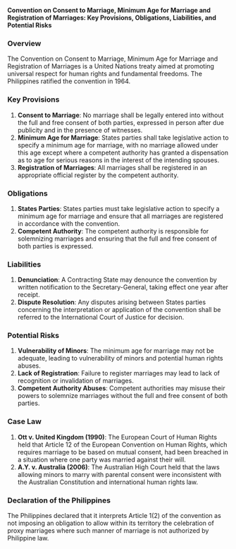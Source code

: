 **Convention on Consent to Marriage, Minimum Age for Marriage and Registration of Marriages: Key Provisions, Obligations, Liabilities, and Potential Risks**

### Overview

The Convention on Consent to Marriage, Minimum Age for Marriage and Registration of Marriages is a United Nations treaty aimed at promoting universal respect for human rights and fundamental freedoms. The Philippines ratified the convention in 1964.

### Key Provisions

1. **Consent to Marriage**: No marriage shall be legally entered into without the full and free consent of both parties, expressed in person after due publicity and in the presence of witnesses.
2. **Minimum Age for Marriage**: States parties shall take legislative action to specify a minimum age for marriage, with no marriage allowed under this age except where a competent authority has granted a dispensation as to age for serious reasons in the interest of the intending spouses.
3. **Registration of Marriages**: All marriages shall be registered in an appropriate official register by the competent authority.

### Obligations

1. **States Parties**: States parties must take legislative action to specify a minimum age for marriage and ensure that all marriages are registered in accordance with the convention.
2. **Competent Authority**: The competent authority is responsible for solemnizing marriages and ensuring that the full and free consent of both parties is expressed.

### Liabilities

1. **Denunciation**: A Contracting State may denounce the convention by written notification to the Secretary-General, taking effect one year after receipt.
2. **Dispute Resolution**: Any disputes arising between States parties concerning the interpretation or application of the convention shall be referred to the International Court of Justice for decision.

### Potential Risks

1. **Vulnerability of Minors**: The minimum age for marriage may not be adequate, leading to vulnerability of minors and potential human rights abuses.
2. **Lack of Registration**: Failure to register marriages may lead to lack of recognition or invalidation of marriages.
3. **Competent Authority Abuses**: Competent authorities may misuse their powers to solemnize marriages without the full and free consent of both parties.

### Case Law

1. **Ott v. United Kingdom (1990)**: The European Court of Human Rights held that Article 12 of the European Convention on Human Rights, which requires marriage to be based on mutual consent, had been breached in a situation where one party was married against their will.
2. **A.Y. v. Australia (2006)**: The Australian High Court held that the laws allowing minors to marry with parental consent were inconsistent with the Australian Constitution and international human rights law.

### Declaration of the Philippines

The Philippines declared that it interprets Article 1(2) of the convention as not imposing an obligation to allow within its territory the celebration of proxy marriages where such manner of marriage is not authorized by Philippine law.